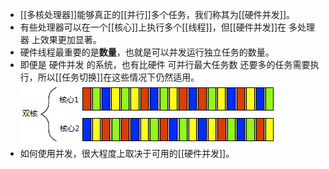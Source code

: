 - [[多核处理器]]能够真正的[[并行]]多个任务，我们称其为[[硬件并发]]。
- 有些处理器可以在一个[[核心]]上执行多个[[线程]]，但[[硬件并发]]在 多处理器 上效果更加显著。
- 硬件线程最重要的是**数量**，也就是可以并发运行独立任务的数量。
- 即便是 硬件并发 的系统，也有比硬件 可并行最大任务数 还要多的任务需要执行，所以[[任务切换]]在这些情况下仍然适用。
  ![四个任务在两个核心之间的切换.png](../assets/image_1699887981532_0.png)
- 如何使用并发，很大程度上取决于可用的[[硬件并发]]。